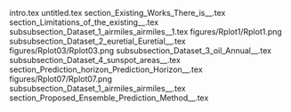 intro.tex
untitled.tex
section_Existing_Works_There_is__.tex
section_Limitations_of_the_existing__.tex
subsubsection_Dataset_1_airmiles_airmiles__1.tex
figures/Rplot1/Rplot1.png
subsubsection_Dataset_2_euretial_Euretial__.tex
figures/Rplot03/Rplot03.png
subsubsection_Dataset_3_oil_Annual__.tex
subsubsection_Dataset_4_sunspot_areas__.tex
section_Prediction_horizon_Prediction_Horizon__.tex
figures/Rplot07/Rplot07.png
subsubsection_Dataset_1_airmiles_airmiles__.tex
section_Proposed_Ensemble_Prediction_Method__.tex